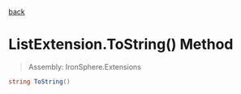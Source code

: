 ﻿

[back](/IronSphere.Extensions/types/ListExtension)

# ListExtension.ToString() Method

> Assembly: IronSphere.Extensions

```csharp
string ToString()
```



 
